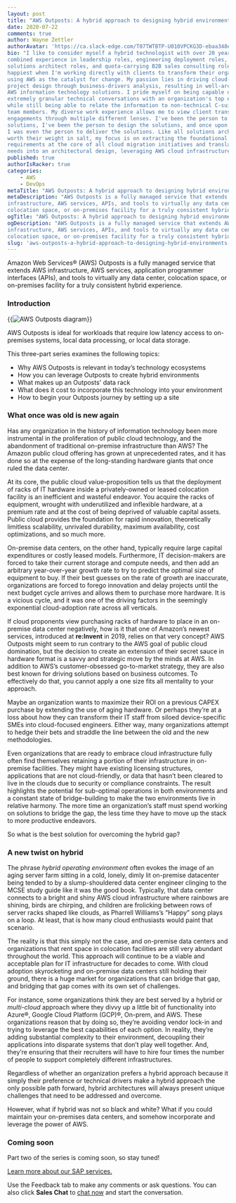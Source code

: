 ```yaml
---
layout: post
title: "AWS Outposts: A hybrid approach to designing hybrid environments&mdash;Part One"
date: 2020-07-22
comments: true
author: Wayne Zettler
authorAvatar: 'https://ca.slack-edge.com/T07TWTBTP-U010VPCKG3D-ebaa348e7951-512'
bio: "I like to consider myself a hybrid technologist with over 20 years of
combined experience in leadership roles, engineering deployment roles, pre-sales
solutions architect roles, and quota-carrying B2B sales consulting roles. I am
happiest when I'm working directly with clients to transform their organizations
using AWS as the catalyst for change. My passion lies in driving cloud-based
project design through business-drivers analysis, resulting in well-architected
AWS information technology solutions. I pride myself on being capable of having
extremely granular technical conversations with an organization's top engineers,
while still being able to relate the information to non-technical C-suite executive
team members. My diverse work experience allows me to view client transformation
engagements through multiple different lenses. I've been the person to sell the
solutions, I've been the person to design the solutions, and once upon a time,
I was even the person to deliver the solutions. Like all solutions architects
worth their weight in salt, my focus is on extracting the foundational business
requirements at the core of all cloud migration initiatives and translating those
needs into an architectural design, leveraging AWS cloud infrastructure."
published: true
authorIsRacker: true
categories:
    - AWS
    - DevOps
metaTitle: "AWS Outposts: A hybrid approach to designing hybrid environments&mdash;Part One"
metaDescription: "AWS Outposts is a fully managed service that extends AWS
infrastructure, AWS services, APIs, and tools to virtually any data center,
colocation space, or on-premises facility for a truly consistent hybrid experience."
ogTitle: "AWS Outposts: A hybrid approach to designing hybrid environments&mdash;Part One"
ogDescription: "AWS Outposts is a fully managed service that extends AWS
infrastructure, AWS services, APIs, and tools to virtually any data center,
colocation space, or on-premises facility for a truly consistent hybrid experience."
slug: 'aws-outposts-a-hybrid-approach-to-designing-hybrid-environments-part-one'
---
```


Amazon Web Services&reg; (AWS) Outposts is a fully managed service that extends
AWS infrastructure, AWS services, application programmer interfaces (APIs), and
tools to virtually any data center, colocation space, or on-premises facility
for a truly consistent hybrid experience.

<!--more-->

### Introduction

{{<image src="AWSOutposts.png" alt="AWS Outposts diagram" title="AWS Outposts diagram">}}


AWS Outposts is ideal for workloads that require low latency access to on-premises
systems, local data processing, or local data storage.

This three-part series examines the following topics:

- Why AWS Outposts is relevant in today’s technology ecosystems
- How you can leverage Outposts to create hybrid environments
- What makes up an Outposts' data rack
- What does it cost to incorporate this technology into your environment
- How to begin your Outposts journey by setting up a site

### What once was old is new again

Has any organization in the history of information technology been more
instrumental in the proliferation of public cloud technology, and the abandonment
of traditional on-premise infrastructure than AWS? The Amazon public cloud
offering has grown at unprecedented rates, and it has done so at the expense of
the long-standing hardware giants that once ruled the data center.

At its core, the public cloud value-proposition tells us that the deployment of
racks of IT hardware inside a privately-owned or leased colocation facility is
an inefficient and wasteful endeavor. You acquire the racks of equipment, wrought
with underutilized and inflexible hardware, at a premium rate and at the cost of
being deprived of valuable capital assets. Public cloud provides the foundation
for rapid innovation, theoretically limitless scalability, unrivaled durability,
maximum availability, cost optimizations, and so much more.

On-premise data centers, on the other hand, typically require large capital
expenditures or costly leased models. Furthermore, IT decision-makers are forced
to take their current storage and compute needs, and then add an arbitrary
year-over-year growth rate to try to predict the optimal size of equipment to
buy. If their best guesses on the rate of growth are inaccurate, organizations
are forced to forego innovation and delay projects until the next budget cycle
arrives and allows them to purchase more hardware. It is a vicious cycle, and
it was one of the driving factors in the seemingly exponential cloud-adoption
rate across all verticals.

If cloud proponents view purchasing racks of hardware to place in an on-premise
data center negatively, how is it that one of Amazon’s newest services, introduced
at **re:Invent** in 2019, relies on that very concept? AWS Outposts might seem
to run contrary to the AWS goal of public cloud domination, but the decision to
create an extension of their secret sauce in hardware format is a savvy and
strategic move by the minds at AWS. In addition to AWS’s customer-obsessed
go-to-market strategy, they are also best known for driving solutions based on
business outcomes. To effectively do that, you cannot apply a one size fits all
mentality to your approach.

Maybe an organization wants to maximize their ROI on a previous CAPEX purchase
by extending the use of aging hardware. Or perhaps they’re at a loss about how
they can transform their IT staff from siloed device-specific SMEs into
cloud-focused engineers. Either way, many organizations attempt to hedge their
bets and straddle the line between the old and the new methodologies.

Even organizations that are ready to embrace cloud infrastructure fully often
find themselves retaining a portion of their infrastructure in on-premise
facilities. They might have existing licensing structures, applications that are
not cloud-friendly, or data that hasn’t been cleared to live in the clouds due
to security or compliance constraints. The result highlights the potential for
sub-optimal operations in both environments and a constant state of
bridge-building to make the two environments live in relative harmony. The more
time an organization’s staff must spend working on solutions to bridge the gap,
the less time they have to move up the stack to more productive endeavors.

So what is the best solution for overcoming the hybrid gap?

### A new twist on hybrid

The phrase *hybrid operating environment* often evokes the image of an aging
server farm sitting in a cold, lonely, dimly lit on-premise datacenter being
tended to by a slump-shouldered data center engineer clinging to the MCSE study
guide like it was the good book. Typically, that data center connects to a
bright and shiny AWS cloud infrastructure where rainbows are shining, birds are
chirping, and children are frolicking between rows of server racks shaped like
clouds, as Pharrell Williams’s “Happy” song plays on a loop. At least, that is
how many cloud enthusiasts would paint that scenario.

The reality is that this simply not the case, and on-premise data centers and
organizations that rent space in colocation facilities are still very abundant
throughout the world. This approach will continue to be a viable and acceptable
plan for IT infrastructure for decades to come. With cloud adoption skyrocketing
and on-premise data centers still holding their ground, there is a huge market
for organizations that can bridge that gap, and bridging that gap comes with its
own set of challenges.

For instance, some organizations think they are best served by a hybrid or
*multi-cloud* approach where they divvy up a little bit of functionality into
Azure&reg;, Google Cloud Platform (GCP)&reg;, On-prem, and AWS. These
organizations reason that by doing so, they’re avoiding vendor lock-in and trying
to leverage the best capabilities of each option. In reality, they’re adding
substantial complexity to their environment, decoupling their applications into
disparate systems that don’t play well together. And, they’re ensuring that their
recruiters will have to hire four times the number of people to support completely
different infrastructures.

Regardless of whether an organization prefers a hybrid approach because it simply
their preference or technical drivers make a hybrid approach the only possible
path forward, hybrid architectures will always present unique challenges that
need to be addressed and overcome.

However, what if hybrid was not so black and white? What if you could maintain
your on-premises data centers, and somehow incorporate and leverage the power
of AWS.

### Coming soon

Part two of the series is coming soon, so stay tuned!

<a class="cta purple" id="cta" href="https://www.rackspace.com/sap">Learn more about our SAP services.</a>

Use the Feedback tab to make any comments or ask questions. You can also click **Sales Chat** to [chat now](https://www.rackspace.com/) and start the conversation.